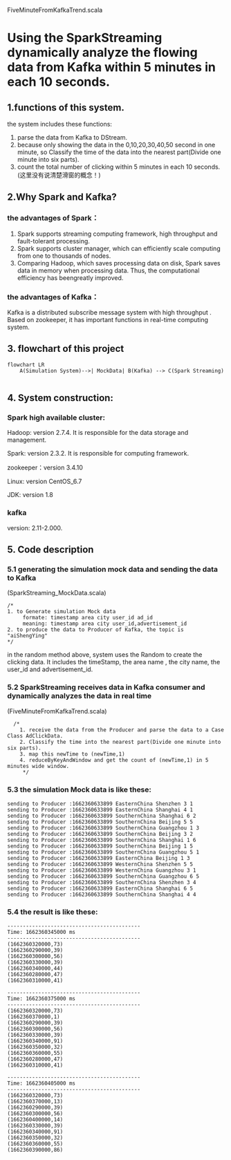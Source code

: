 FiveMinuteFromKafkaTrend.scala

# Using the SparkStreaming dynamically analyze the flowing data from Kafka within 5 minutes in each 10 seconds.


## 1.functions of this system.
the system includes these functions:
1. parse the data from Kafka to DStream.
2. because only showing the data in the 0,10,20,30,40,50 second in one minute, so Classify the time of the data into the nearest part(Divide one minute into six parts).
3. count the total number of clicking within 5 minutes in each 10 seconds.(这里没有说清楚滑窗的概念！)

## 2.Why Spark and Kafka? 
### the advantages of Spark：
1. Spark supports streaming computing framework, high throughput and fault-tolerant processing.
2. Spark supports cluster manager, which can efficiently scale computing from one to thousands of nodes.
3. Comparing Hadoop, which saves processing data on disk, Spark saves data in memory when processing data. Thus, the computational efficiency has beengreatly improved.

### the advantages of Kafka：
Kafka is a distributed subscribe message system with high throughput . Based on zookeeper, it has important functions in real-time computing system.
##### 
## 3. flowchart of this project
```mermaid
flowchart LR
    A(Simulation System)-->| MockData| B(Kafka) --> C(Spark Streaming)
    
```

## 4. System construction:
### Spark high available cluster:
Hadoop: version 2.7.4. It is responsible for the data storage and management.

Spark: version 2.3.2. It is responsible for computing framework.

zookeeper：version 3.4.10

Linux: version CentOS_6.7

JDK: version 1.8

### kafka 
version: 2.11-2.000. 


## 5. Code description
### 5.1 generating the simulation mock data and sending the data to Kafka
(SparkStreaming_MockData.scala)
```
/*
1. to Generate simulation Mock data
     formate: timestamp area city user_id ad_id
     meaning: timestamp area city user_id,advertisement_id
2. to produce the data to Producer of Kafka, the topic is "aiShengYing"
*/
```
in the random method above, system uses the Random to create the clicking data.
It includes the timeStamp, the area name , the city name, the user_id and advertisement_id.


### 5.2 SparkStreaming receives data in Kafka consumer and dynamically analyzes the data in real time
(FiveMinuteFromKafkaTrend.scala)

```
  /*
    1. receive the data from the Producer and parse the data to a Case Class AdClickData.
    2. Classify the time into the nearest part(Divide one minute into six parts).
    3. map this newTime to (newTime,1)
    4. reduceByKeyAndWindow and get the count of (newTime,1) in 5 minutes wide window.
     */
```

### 5.3 the simulation Mock data is like these:

```
sending to Producer :1662360633899 EasternChina Shenzhen 3 1
sending to Producer :1662360633899 EasternChina Shanghai 4 1
sending to Producer :1662360633899 SouthernChina Shanghai 6 2
sending to Producer :1662360633899 SouthernChina Beijing 5 5
sending to Producer :1662360633899 SouthernChina Guangzhou 1 3
sending to Producer :1662360633899 SouthernChina Beijing 3 2
sending to Producer :1662360633899 SouthernChina Shanghai 1 6
sending to Producer :1662360633899 SouthernChina Beijing 1 5
sending to Producer :1662360633899 SouthernChina Guangzhou 5 1
sending to Producer :1662360633899 EasternChina Beijing 1 3
sending to Producer :1662360633899 WesternChina Shenzhen 5 5
sending to Producer :1662360633899 WesternChina Guangzhou 3 1
sending to Producer :1662360633899 SouthernChina Guangzhou 6 5
sending to Producer :1662360633899 SouthernChina Shenzhen 3 4
sending to Producer :1662360633899 EasternChina Shanghai 6 5
sending to Producer :1662360633899 SouthernChina Shanghai 4 4
```
### 5.4 the result is like these:

```
-------------------------------------------
Time: 1662360345000 ms
-------------------------------------------
(1662360320000,73)
(1662360290000,39)
(1662360300000,56)
(1662360330000,39)
(1662360340000,44)
(1662360280000,47)
(1662360310000,41)

-------------------------------------------
Time: 1662360375000 ms
-------------------------------------------
(1662360320000,73)
(1662360370000,1)
(1662360290000,39)
(1662360300000,56)
(1662360330000,39)
(1662360340000,91)
(1662360350000,32)
(1662360360000,55)
(1662360280000,47)
(1662360310000,41)

-------------------------------------------
Time: 1662360405000 ms
-------------------------------------------
(1662360320000,73)
(1662360370000,13)
(1662360290000,39)
(1662360300000,56)
(1662360400000,14)
(1662360330000,39)
(1662360340000,91)
(1662360350000,32)
(1662360360000,55)
(1662360390000,86)
```

